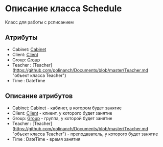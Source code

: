 # Описание класса Schedule
Класс для работы с рсписанием

## Атрибуты

* Cabinet: [Cabinet](https://github.com/polinanch/Documents/blob/master/Cabinet.md "объект класса Cabinet")
* Client: [Client](https://github.com/polinanch/Documents/blob/master/Client.md "объект класса Client")
* Group: [Group](https://github.com/polinanch/Documents/blob/master/Group.md "объект класса Group")
* Teacher : [Teacher] (https://github.com/polinanch/Documents/blob/master/Teacher.md "объект класса Teacher")
* Time : DateTime

## Описание атрибутов

* Cabinet: [Cabinet](https://github.com/polinanch/Documents/blob/master/Cabinet.md "объект класса Cabinet") - кабинет, в котором будет занятие
* Client: [Client](https://github.com/polinanch/Documents/blob/master/Client.md "объект класса Client") - клиент, у которого будет занятие
* Group: [Group](https://github.com/polinanch/Documents/blob/master/Group.md "объект класса Group") - группа, у которой будет занятие
* Teacher : [Teacher] (https://github.com/polinanch/Documents/blob/master/Teacher.md "объект класса Teacher") - преподаватель, у которого будет занятие
* Time : DateTime - время занятия
